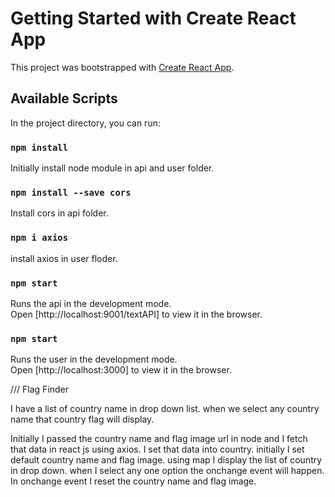 # Getting Started with Create React App

This project was bootstrapped with [Create React App](https://github.com/facebook/create-react-app).

## Available Scripts

In the project directory, you can run:

### `npm install`

Initially install node module in api and user folder.

### `npm install --save cors`

Install cors in api folder.

### `npm i axios`

install axios in user floder.

### `npm start`

Runs the api in the development mode.\
Open [http://localhost:9001/textAPI] to view it in the browser.



### `npm start`
Runs the user in the development mode.\
Open [http://localhost:3000] to view it in the browser.


/// Flag Finder

I have a list of country name in drop down list. when we select any country name that country flag will display.

Initially I passed the country name and flag image url in node and I fetch that data in react js using axios.
I set that data into country.
initially I set default country name and flag image.
using map I display the list of country in drop down.
when I select any one option the onchange event will happen.
In onchange event I reset the country name and flag image.

